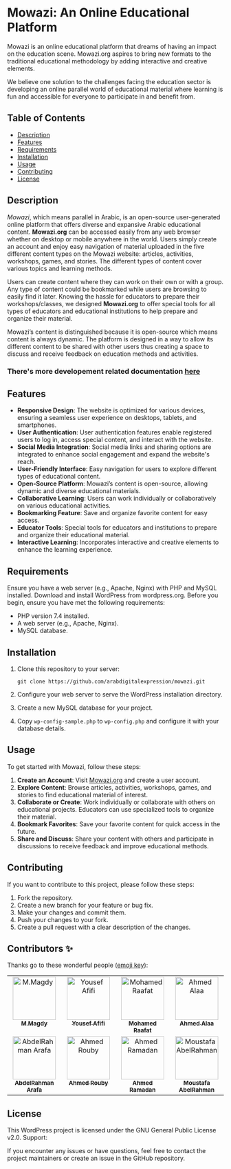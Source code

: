 # Mowazi: An Online Educational Platform

Mowazi is an online educational platform that dreams of having an impact on the education scene. Mowazi.org aspires to bring new formats to the traditional educational methodology by adding interactive and creative elements.

We believe one solution to the challenges facing the education sector is developing an online parallel world of educational material where learning is fun and accessible for everyone to participate in and benefit from.

## Table of Contents

- [Description](#description)
- [Features](#features)
- [Requirements](#requirements)
- [Installation](#installation)
- [Usage](#usage)
- [Contributing](#contributing)
- [License](#license)

## Description

*Mowazi*, which means parallel in Arabic, is an open-source user-generated online platform that offers diverse and expansive Arabic educational content. **Mowazi.org** can be accessed easily from any web browser whether on desktop or mobile anywhere in the world. Users simply create an account and enjoy easy navigation of material uploaded in the five different content types on the Mowazi website: articles, activities, workshops, games, and stories. The different types of content cover various topics and learning methods.

Users can create content where they can work on their own or with a group. Any type of content could be bookmarked while users are browsing to easily find it later. Knowing the hassle for educators to prepare their workshops/classes, we designed **Mowazi.org** to offer special tools for all types of educators and educational institutions to help prepare and organize their material.

Mowazi’s content is distinguished because it is open-source which means content is always dynamic. The platform is designed in a way to allow its different content to be shared with other users thus creating a space to discuss and receive feedback on education methods and activities.

### **There's more developement related documentation [here](docs/dev.md)**

## Features

- **Responsive Design**: The website is optimized for various devices, ensuring a seamless user experience on desktops, tablets, and smartphones.
- **User Authentication**: User authentication features enable registered users to log in, access special content, and interact with the website.
- **Social Media Integration**: Social media links and sharing options are integrated to enhance social engagement and expand the website's reach.
- **User-Friendly Interface**: Easy navigation for users to explore different types of educational content.
- **Open-Source Platform**: Mowazi’s content is open-source, allowing dynamic and diverse educational materials.
- **Collaborative Learning**: Users can work individually or collaboratively on various educational activities.
- **Bookmarking Feature**: Save and organize favorite content for easy access.
- **Educator Tools**: Special tools for educators and institutions to prepare and organize their educational material.
- **Interactive Learning**: Incorporates interactive and creative elements to enhance the learning experience.


## Requirements
Ensure you have a web server (e.g., Apache, Nginx) with PHP and MySQL installed.
Download and install WordPress from wordpress.org.
Before you begin, ensure you have met the following requirements:

- PHP version 7.4 installed.
- A web server (e.g., Apache, Nginx).
- MySQL database.

## Installation

1. Clone this repository to your server:

       git clone https://github.com/arabdigitalexpression/mowazi.git

2. Configure your web server to serve the WordPress installation directory.

3. Create a new MySQL database for your project.

4. Copy `wp-config-sample.php` to `wp-config.php` and configure it with your database details.

## Usage

To get started with Mowazi, follow these steps:

1. **Create an Account**: Visit [Mowazi.org](https://www.mowazi.org) and create a user account.
2. **Explore Content**: Browse articles, activities, workshops, games, and stories to find educational material of interest.
3. **Collaborate or Create**: Work individually or collaborate with others on educational projects. Educators can use specialized tools to organize their material.
4. **Bookmark Favorites**: Save your favorite content for quick access in the future.
5. **Share and Discuss**: Share your content with others and participate in discussions to receive feedback and improve educational methods.


## Contributing
If you want to contribute to this project, please follow these steps:

1. Fork the repository.
2. Create a new branch for your feature or bug fix.
3. Make your changes and commit them.
4. Push your changes to your fork.
5. Create a pull request with a clear description of the changes.

## Contributors ✨

Thanks go to these wonderful people ([emoji key](https://allcontributors.org/docs/en/emoji-key)):

<!-- ALL-CONTRIBUTORS-LIST:START - Do not remove or modify this section -->
<!-- prettier-ignore-start -->
<!-- markdownlint-disable -->
<table>
  <tbody>
    <tr>
      <td align="center" valign="top" width="14.28%"><a href="https://github.com/lemb0o"><img src="https://avatars.githubusercontent.com/u/83178817?v=4?s=100" width="100px;" alt="M.Magdy"/><br /><sub><b>M.Magdy</b></sub></a><br /></td>
       <td align="center" valign="top" width="14.28%"><a href="https://github.com/joeafify"><img src="https://avatars.githubusercontent.com/u/62317463?v=4?s=100" width="100px;" alt="Yousef Afifi"/><br /><sub><b>Yousef Afifi</b></sub></a><br /></td>
      <td align="center" valign="top" width="14.28%"><a href="https://github.com/MRaafat53"><img src="https://avatars.githubusercontent.com/u/34287283?v=4?s=100" width="100px;" alt="Mohamed Raafat"/><br /><sub><b>Mohamed Raafat</b></sub></a><br /></td>
 <td align="center" valign="top" width="14.28%"><a href="https://github.com/ahmedalaa202221"><img src="https://avatars.githubusercontent.com/u/96389222?v=4?s=100" width="100px;" alt="Ahmed Alaa"/><br /><sub><b>Ahmed Alaa</b></sub></a><br /></td>    </tr>
  <tr>
 <td align="center" valign="top" width="14.28%"><a href="https://github.com/Abdurahman-Arafa"><img src="https://avatars.githubusercontent.com/u/59946744?v=4?s=100" width="100px;" alt="AbdelRahman Arafa"/><br /><sub><b>AbdelRahman Arafa</b></sub></a><br /></td>
       <td align="center" valign="top" width="14.28%"><a href="https://github.com/ahmedrouby"><img src="https://avatars.githubusercontent.com/u/90266052?v=4?s=100" width="100px;" alt="Ahmed Rouby"/><br /><sub><b>Ahmed Rouby</b></sub></a><br /></td>
      <td align="center" valign="top" width="14.28%"><a href="https://github.com/AhmedRS97"><img src="https://avatars.githubusercontent.com/u/20429907?v=4?s=100" width="100px;" alt="Ahmed Ramadan"/><br /><sub><b>Ahmed Ramadan</b></sub></a><br /></td>
       <td align="center" valign="top" width="14.28%"><a href="https://github.com/mo74129"><img src="https://avatars.githubusercontent.com/u/99956442?v=4?s=100" width="100px;" alt="Moustafa AbelRahman"/><br /><sub><b>Moustafa AbelRahman</b></sub></a><br /></td>

 </tr>
 </tbody>
 </table>


## License

This WordPress project is licensed under the GNU General Public License v2.0.
Support:

If you encounter any issues or have questions, feel free to contact the project maintainers or create an issue in the GitHub repository.
